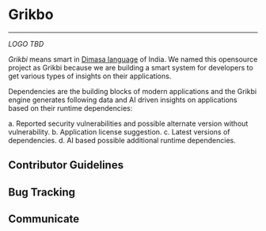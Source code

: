 # Grikbo
----
_LOGO TBD_

_Grikbi_ means smart in [Dimasa language](https://en.wikipedia.org/wiki/Dimasa_language) 
of India. We named this opensource project as Grikbi because we are building
a smart system for developers to get various types of insights on their
applications.

Dependencies are the building blocks of modern applications and the Grikbi
engine generates following data and AI driven insights on applications based 
on their runtime dependencies:

a. Reported security vulnerabilities and possible alternate version without vulnerability.
b. Application license suggestion.
c. Latest versions of dependencies.
d. AI based possible additional runtime dependencies.

## Contributor Guidelines

## Bug Tracking

## Communicate
